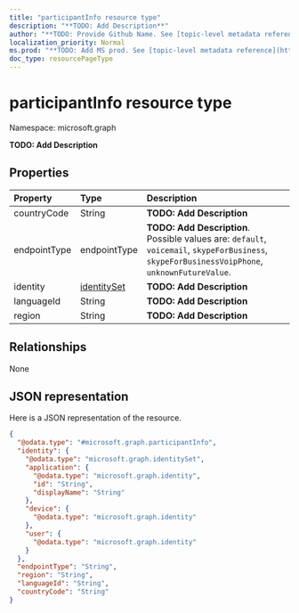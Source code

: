 ```yaml
---
title: "participantInfo resource type"
description: "**TODO: Add Description**"
author: "**TODO: Provide Github Name. See [topic-level metadata reference](https://msgo.azurewebsites.net/add/document/guidelines/metadata.html#topic-level-metadata)**"
localization_priority: Normal
ms.prod: "**TODO: Add MS prod. See [topic-level metadata reference](https://msgo.azurewebsites.net/add/document/guidelines/metadata.html#topic-level-metadata)**"
doc_type: resourcePageType
---
```


# participantInfo resource type


Namespace: microsoft.graph

**TODO: Add Description**

## Properties
|Property|Type|Description|
|:---|:---|:---|
|countryCode|String|**TODO: Add Description**|
|endpointType|endpointType|**TODO: Add Description**. Possible values are: `default`, `voicemail`, `skypeForBusiness`, `skypeForBusinessVoipPhone`, `unknownFutureValue`.|
|identity|[identitySet](../resources/identityset.md)|**TODO: Add Description**|
|languageId|String|**TODO: Add Description**|
|region|String|**TODO: Add Description**|

## Relationships
None

## JSON representation
Here is a JSON representation of the resource.
<!-- {
  "blockType": "resource",
  "@odata.type": "microsoft.graph.participantInfo"
}
-->
``` json
{
  "@odata.type": "#microsoft.graph.participantInfo",
  "identity": {
    "@odata.type": "microsoft.graph.identitySet",
    "application": {
      "@odata.type": "microsoft.graph.identity",
      "id": "String",
      "displayName": "String"
    },
    "device": {
      "@odata.type": "microsoft.graph.identity"
    },
    "user": {
      "@odata.type": "microsoft.graph.identity"
    }
  },
  "endpointType": "String",
  "region": "String",
  "languageId": "String",
  "countryCode": "String"
}
```


